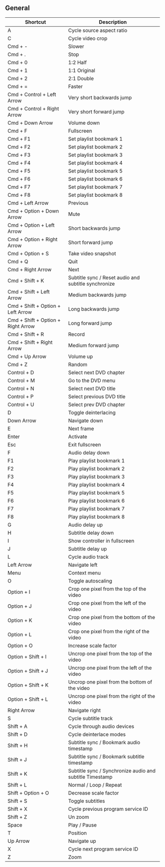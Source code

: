 ## General
Shortcut | Description
------------ | -------------
A | Cycle source aspect ratio | 
C | Cycle video crop | 
Cmd + - | Slower | 
Cmd + . | Stop | 
Cmd + 0 | 1:2 Half | 
Cmd + 1 | 1:1 Original | 
Cmd + 2 | 2:1 Double | 
Cmd + = | Faster | 
Cmd + Control + Left Arrow | Very short backwards jump | 
Cmd + Control + Right Arrow | Very short forward jump | 
Cmd + Down Arrow | Volume down | 
Cmd + F | Fullscreen | 
Cmd + F1 | Set playlist bookmark 1 | 
Cmd + F2 | Set playlist bookmark 2 | 
Cmd + F3 | Set playlist bookmark 3 | 
Cmd + F4 | Set playlist bookmark 4 | 
Cmd + F5 | Set playlist bookmark 5 | 
Cmd + F6 | Set playlist bookmark 6 | 
Cmd + F7 | Set playlist bookmark 7 | 
Cmd + F8 | Set playlist bookmark 8 | 
Cmd + Left Arrow | Previous | 
Cmd + Option + Down Arrow | Mute | 
Cmd + Option + Left Arrow | Short backwards jump | 
Cmd + Option + Right Arrow | Short forward jump | 
Cmd + Option + S | Take video snapshot | 
Cmd + Q | Quit | 
Cmd + Right Arrow | Next | 
Cmd + Shift + K | Subtitle sync / Reset audio and subtitle synchronize | 
Cmd + Shift + Left Arrow | Medium backwards jump | 
Cmd + Shift + Option + Left Arrow | Long backwards jump | 
Cmd + Shift + Option + Right Arrow | Long forward jump | 
Cmd + Shift + R | Record | 
Cmd + Shift + Right Arrow | Medium forward jump | 
Cmd + Up Arrow | Volume up | 
Cmd + Z | Random | 
Control + D | Select next DVD chapter | 
Control + M | Go to the DVD menu | 
Control + N | Select next DVD title | 
Control + P | Select previous DVD title | 
Control + U | Select prev DVD chapter | 
D | Toggle deinterlacing | 
Down Arrow | Navigate down | 
E | Next frame | 
Enter | Activate | 
Esc | Exit fullscreen | 
F | Audio delay down | 
F1 | Play playlist bookmark 1 | 
F2 | Play playlist bookmark 2 | 
F3 | Play playlist bookmark 3 | 
F4 | Play playlist bookmark 4 | 
F5 | Play playlist bookmark 5 | 
F6 | Play playlist bookmark 6 | 
F7 | Play playlist bookmark 7 | 
F8 | Play playlist bookmark 8 | 
G | Audio delay up | 
H | Subtitle delay down | 
I | Show controller in fullscreen | 
J | Subtitle delay up | 
L | Cycle audio track | 
Left Arrow | Navigate left | 
Menu | Context menu | 
O | Toggle autoscaling | 
Option + I | Crop one pixel from the top of the video | 
Option + J | Crop one pixel from the left of the video | 
Option + K | Crop one pixel from the bottom of the video | 
Option + L | Crop one pixel from the right of the video | 
Option + O | Increase scale factor | 
Option + Shift + I | Uncrop one pixel from the top of the video | 
Option + Shift + J | Uncrop one pixel from the left of the video | 
Option + Shift + K | Uncrop one pixel from the bottom of the video | 
Option + Shift + L | Uncrop one pixel from the right of the video | 
Right Arrow | Navigate right | 
S | Cycle subtitle track | 
Shift + A | Cycle through audio devices | 
Shift + D | Cycle deinterlace modes | 
Shift + H | Subtitle sync / Bookmark audio timestamp | 
Shift + J | Subtitle sync / Bookmark subtitle timestamp | 
Shift + K | Subtitle sync / Synchronize audio and subtitle Timestamp | 
Shift + L | Normal / Loop / Repeat | 
Shift + Option + O | Decrease scale factor | 
Shift + S | Toggle subtitles | 
Shift + X | Cycle previous program service ID | 
Shift + Z | Un zoom | 
Space | Play / Pause | 
T | Position | 
Up Arrow | Navigate up | 
X | Cycle next program service ID | 
Z | Zoom | 
